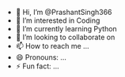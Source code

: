 - 👋 Hi, I’m @PrashantSingh366
- 👀 I’m interested in Coding
- 🌱 I’m currently learning Python
- 💞️ I’m looking to collaborate on 
- 📫 How to reach me ...
- 😄 Pronouns: ...
- ⚡ Fun fact: ...

<!---
PrashantSingh366/PrashantSingh366 is a ✨ special ✨ repository because its `README.md` (this file) appears on your GitHub profile.
You can click the Preview link to take a look at your changes.
--->
